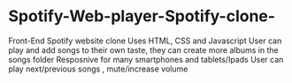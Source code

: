 # Spotify-Web-player-Spotify-clone-
Front-End Spotify website clone
Uses HTML, CSS and Javascript
User can play and add songs to their own taste, they can create more albums in the songs folder
Resposnive for many smartphones and tablets/Ipads 
User can play next/previous songs , mute/increase volume
